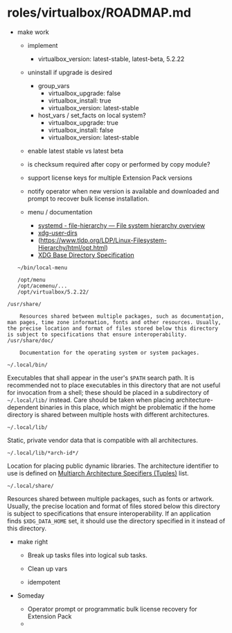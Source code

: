 # roles/virtualbox/ROADMAP.md

* make work
  * implement
    * virtualbox_version: latest-stable, latest-beta, 5.2.22
  * uninstall if upgrade is desired
    * group_vars
      * virtualbox_upgrade: false
      * virtualbox_install: true
      * virtualbox_version: latest-stable
    * host_vars / set_facts on local system?
      * virtualbox_upgrade: true
      * virtualbox_install: false
      * virtualbox_version: latest-stable
  * enable latest stable vs latest beta
  * is checksum required after copy or performed by copy module?
  * support license keys for multiple Extension Pack versions
  * notify operator when new version is available and downloaded and prompt to recover bulk license installation.
  * menu / documentation

    * [systemd - file-hierarchy — File system hierarchy overview](https://www.freedesktop.org/software/systemd/man/file-hierarchy.html)
    * [xdg-user-dirs](https://www.freedesktop.org/wiki/Software/xdg-user-dirs/)
    * (https://www.tldp.org/LDP/Linux-Filesystem-Hierarchy/html/opt.html)
    * [XDG Base Directory Specification](https://specifications.freedesktop.org/basedir-spec/basedir-spec-latest.html)

  ```shell
  ~/bin/local-menu
  ```

  ```shell
  /opt/menu
  /opt/acemenu/...
  /opt/virtualbox/5.2.22/
  ```

```shell
/usr/share/

    Resources shared between multiple packages, such as documentation, man pages, time zone information, fonts and other resources. Usually, the precise location and format of files stored below this directory is subject to specifications that ensure interoperability.
/usr/share/doc/

    Documentation for the operating system or system packages.
```

```
~/.local/bin/
```

Executables that shall appear in the user's         `$PATH` search path. It is recommended not to         place executables in this directory that are not useful for         invocation from a shell; these should be placed in a         subdirectory of `~/.local/lib/` instead.         Care should be taken when placing architecture-dependent         binaries in this place, which might be problematic if the home         directory is shared between multiple hosts with different         architectures.

```
~/.local/lib/
```

Static, private vendor data that is compatible         with all architectures.

```
~/.local/lib/*arch-id*/
```

Location for placing public dynamic libraries.         The architecture identifier to use is defined on [Multiarch         Architecture Specifiers (Tuples)](https://wiki.debian.org/Multiarch/Tuples)         list.

```
~/.local/share/
```

Resources shared between multiple packages,         such as fonts or artwork. Usually, the precise location and         format of files stored below this directory is subject to         specifications that ensure interoperability. If an application         finds `$XDG_DATA_HOME` set, it should use the         directory specified in it instead of this         directory.



* make right

  * Break up tasks files into logical sub tasks.

  * Clean up vars

  * idempotent

* Someday

  * Operator prompt or programmatic bulk license recovery for Extension Pack
  * 